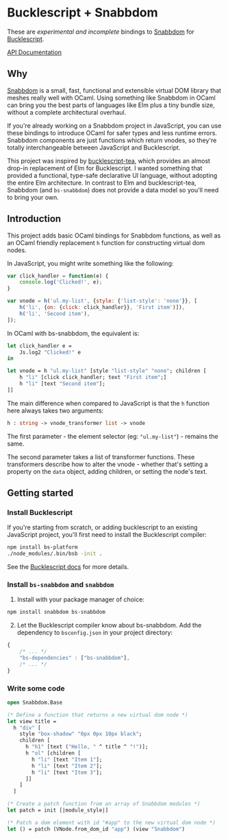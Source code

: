 Bucklescript + Snabbdom
=======================

These are *experimental and incomplete* bindings to [Snabbdom](https://github.com/snabbdom/snabbdom) for [Bucklescript](http://bucklescript.github.io/bucklescript/).

[API Documentation](https://jordwest.github.io/bs-snabbdom/)

## Why

[Snabbdom](https://github.com/snabbdom/snabbdom) is a small, fast, functional and extensible virtual DOM library that meshes really well with OCaml. Using something like Snabbdom in OCaml can bring you the best parts of languages like Elm plus a tiny bundle size, without a complete architectural overhaul.

If you're already working on a Snabbdom project in JavaScript, you can use these bindings to introduce OCaml for safer types and less runtime errors. Snabbdom components are just functions which return vnodes, so they're totally interchangeable between JavaScript and Bucklescript.

This project was inspired by [bucklescript-tea](https://github.com/OvermindDL1/bucklescript-tea), which provides an almost drop-in replacement of Elm for Bucklescript. I wanted something that provided a functional, type-safe declarative UI language, without adopting the entire Elm architecture. In contrast to Elm and bucklescript-tea, Snabbdom (and `bs-snabbdom`) does not provide a data model so you'll need to bring your own.

## Introduction

This project adds basic OCaml bindings for Snabbdom functions, as well as an OCaml friendly replacement `h` function for constructing virtual dom nodes.

In JavaScript, you might write something like the following:

```js
var click_handler = function(e) {
    console.log('Clicked!', e);
}

var vnode = h('ul.my-list', {style: {'list-style': 'none'}}, [
    h('li', {on: {click: click_handler}}, 'First item')]),
    h('li', 'Second item'),
]);
```

In OCaml with bs-snabbdom, the equivalent is:

```ocaml
let click_handler e =
    Js.log2 "Clicked!" e
in

let vnode = h "ul.my-list" [style "list-style" "none"; children [
    h "li" [click click_handler; text "First item";]
    h "li" [text "Second item"];
]]
```

The main difference when compared to JavaScript is that the `h` function here always takes two arguments:

```ocaml
h : string -> vnode_transformer list -> vnode
```

The first parameter - the element selector (eg: `"ul.my-list"`) - remains the same.

The second parameter takes a list of transformer functions. These transformers describe how to alter the vnode - whether that's setting a property on the `data` object, adding children, or setting the node's text.

## Getting started

### Install Bucklescript

If you're starting from scratch, or adding bucklescript to an existing JavaScript project, you'll first need to install the Bucklescript compiler:

```sh
npm install bs-platform
./node_modules/.bin/bsb -init .
```

See the [Bucklescript docs](http://bucklescript.github.io/bucklescript/) for more details.

### Install `bs-snabbdom` and `snabbdom`

1. Install with your package manager of choice:
```sh
npm install snabbdom bs-snabbdom
```
2. Let the Bucklescript compiler know about bs-snabbdom. Add the dependency to `bsconfig.json` in your project directory:

```js
{
    /* ... */
    "bs-dependencies" : ["bs-snabbdom"],
    /* ... */
}
```

### Write some code

```ocaml
open Snabbdom.Base

(* Define a function that returns a new virtual dom node *)
let view title =
  h "div" [
    style "box-shadow" "0px 0px 10px black";
    children [
      h "h1" [text ("Hello, " ^ title ^ "!")];
      h "ol" [children [
        h "li" [text "Item 1"];
        h "li" [text "Item 2"];
        h "li" [text "Item 3"];
      ]]
    ]
  ]

(* Create a patch function from an array of Snabbdom modules *)
let patch = init [|module_style|]

(* Patch a dom element with id "#app" to the new virtual dom node *)
let () = patch (VNode.from_dom_id "app") (view "Snabbdom")
```
